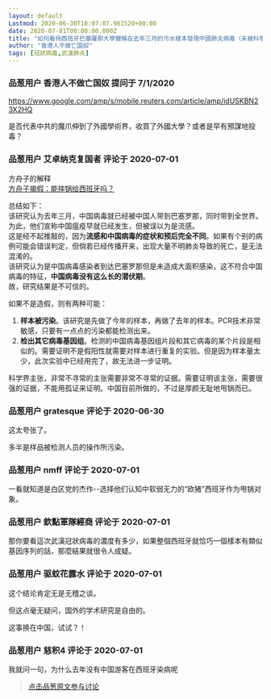 ```yaml
---
layout: default
Lastmod: 2020-06-30T10:07:07.981520+00:00
date: 2020-07-01T00:00:00.000Z
title: "如何看待西班牙巴塞羅那大學聲稱在去年三月的污水樣本發現中國肺炎病毒（未被科學界證實）？"
author: "香港人不做亡国奴"
tags: [冠狀病毒,武漢肺炎]
---
```



### 品葱用户 **香港人不做亡国奴** 提问于 7/1/2020
    
https://www.google.com/amp/s/mobile.reuters.com/article/amp/idUSKBN23X2HQ  
  
是否代表中共的魔爪伸到了外國學術界，收買了外國大學？或者是早有預謀地投毒？
    
                

### 品葱用户 **艾卓纳克复国者** 评论于 2020-07-01
        
方舟子的解释  
[方舟子揭假：能摔锅给西班牙吗？]( "https://youtu.be/RX1Yo_B6-ys")  
  
总结如下：  
该研究认为去年三月，中国病毒就已经被中国人带到巴塞罗那，同时带到全世界。为此，他们宣称中国瘟疫早就已经发生，但被误以为是流感。  
这是经不起推敲的，因为**流感和中国病毒的症状和预后完全不同**。如果有个别的病例可能会错误判定，但倘若已经传播开来，出现大量不明肺炎导致的死亡，是无法混淆的。  
该研究认为是中国病毒感染者到达巴塞罗那但是未造成大面积感染，这不符合中国病毒的特征，**中国病毒没有这么长的潜伏期**。  
故，研究结果是不可信的。  
  
如果不是造假，则有两种可能：  

1.  **样本被污染**。该研究是先做了今年的样本，再做了去年的样本。PCR技术非常敏感，只要有一点点的污染都能检测出来。
2.  **检出其它病毒基因组**。检测的中国病毒基因组片段和其它病毒的某个片段是相似的。需要证明不是假阳性就需要对样本进行重复的实验。但是因为样本量太少，此次实验中已经用完了，故无法进一步证明。

  
  
科学界主张，非常不寻常的主张需要非常不寻常的证据。需要证明该主张，需要很强的证据，不能用孤证来证明。中国目前所做的，不过是厚颜无耻地甩锅而已。
        
                

### 品葱用户 **gratesque** 评论于 2020-06-30
        
这太夸张了。  
  
多半是样品被检测人员的操作所污染。
        
                

### 品葱用户 **nmff** 评论于 2020-07-01
        
一看就知道是白区党的杰作--选择他们认知中软弱无力的“欧猪”西班牙作为甩锅对象。
        
                

### 品葱用户 **欽點軍隊經商** 评论于 2020-07-01
        
那你要看這次武漢冠狀病毒的濃度有多少，如果整個西班牙就恰巧一個樣本有類似基因序列的話，那麼結果就很令人成疑。
        
                

### 品葱用户 **驱蚊花露水** 评论于 2020-07-01
        
这个结论肯定无是无稽之谈。  
  
但这点毫无疑问，国外的学术研究是自由的。  
  
这事换在中国，试试？！
        
                

### 品葱用户 **慈积4** 评论于 2020-07-01
        
我就问一句，为什么去年没有中国游客在西班牙染病呢
        
                





> [点击品葱原文参与讨论](https://pincong.rocks/question/27887?warning)


